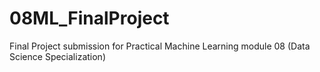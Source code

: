 # 08ML_FinalProject
Final Project submission for Practical Machine Learning module 08 (Data Science Specialization)
